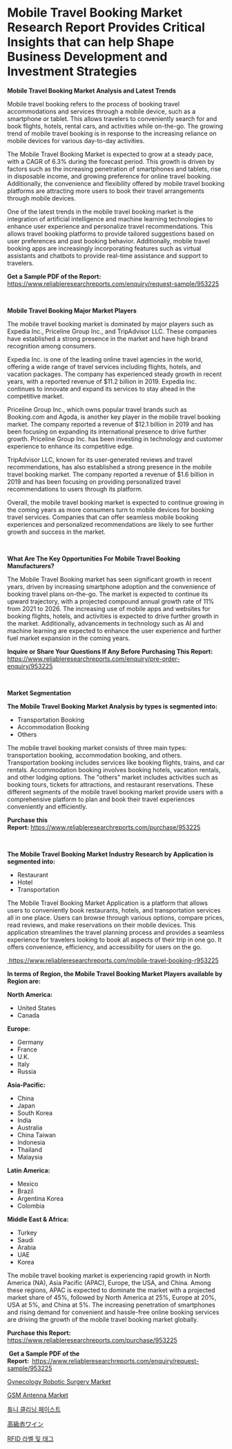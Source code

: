 <p><h1>Mobile Travel Booking Market Research Report Provides Critical Insights that can help Shape Business Development and Investment Strategies</h1></p><p><strong>Mobile Travel Booking Market Analysis and Latest Trends</strong></p>
<p><p>Mobile travel booking refers to the process of booking travel accommodations and services through a mobile device, such as a smartphone or tablet. This allows travelers to conveniently search for and book flights, hotels, rental cars, and activities while on-the-go. The growing trend of mobile travel booking is in response to the increasing reliance on mobile devices for various day-to-day activities.</p><p>The Mobile Travel Booking Market is expected to grow at a steady pace, with a CAGR of 6.3% during the forecast period. This growth is driven by factors such as the increasing penetration of smartphones and tablets, rise in disposable income, and growing preference for online travel booking. Additionally, the convenience and flexibility offered by mobile travel booking platforms are attracting more users to book their travel arrangements through mobile devices.</p><p>One of the latest trends in the mobile travel booking market is the integration of artificial intelligence and machine learning technologies to enhance user experience and personalize travel recommendations. This allows travel booking platforms to provide tailored suggestions based on user preferences and past booking behavior. Additionally, mobile travel booking apps are increasingly incorporating features such as virtual assistants and chatbots to provide real-time assistance and support to travelers.</p></p>
<p><strong>Get a Sample PDF of the Report:&nbsp;</strong> <a href="https://www.reliableresearchreports.com/enquiry/request-sample/953225">https://www.reliableresearchreports.com/enquiry/request-sample/953225</a></p>
<p>&nbsp;</p>
<p><strong>Mobile Travel Booking Major Market Players</strong></p>
<p><p>The mobile travel booking market is dominated by major players such as Expedia Inc., Priceline Group Inc., and TripAdvisor LLC. These companies have established a strong presence in the market and have high brand recognition among consumers. </p><p>Expedia Inc. is one of the leading online travel agencies in the world, offering a wide range of travel services including flights, hotels, and vacation packages. The company has experienced steady growth in recent years, with a reported revenue of $11.2 billion in 2019. Expedia Inc. continues to innovate and expand its services to stay ahead in the competitive market.</p><p>Priceline Group Inc., which owns popular travel brands such as Booking.com and Agoda, is another key player in the mobile travel booking market. The company reported a revenue of $12.1 billion in 2019 and has been focusing on expanding its international presence to drive further growth. Priceline Group Inc. has been investing in technology and customer experience to enhance its competitive edge.</p><p>TripAdvisor LLC, known for its user-generated reviews and travel recommendations, has also established a strong presence in the mobile travel booking market. The company reported a revenue of $1.6 billion in 2019 and has been focusing on providing personalized travel recommendations to users through its platform.</p><p>Overall, the mobile travel booking market is expected to continue growing in the coming years as more consumers turn to mobile devices for booking travel services. Companies that can offer seamless mobile booking experiences and personalized recommendations are likely to see further growth and success in the market.</p></p>
<p>&nbsp;</p>
<p><strong>What Are The Key Opportunities For Mobile Travel Booking Manufacturers?</strong></p>
<p><p>The Mobile Travel Booking market has seen significant growth in recent years, driven by increasing smartphone adoption and the convenience of booking travel plans on-the-go. The market is expected to continue its upward trajectory, with a projected compound annual growth rate of 11% from 2021 to 2026. The increasing use of mobile apps and websites for booking flights, hotels, and activities is expected to drive further growth in the market. Additionally, advancements in technology such as AI and machine learning are expected to enhance the user experience and further fuel market expansion in the coming years.</p></p>
<p><strong>Inquire or Share Your Questions If Any Before Purchasing This Report:</strong> <a href="https://www.reliableresearchreports.com/enquiry/pre-order-enquiry/953225">https://www.reliableresearchreports.com/enquiry/pre-order-enquiry/953225</a></p>
<p>&nbsp;</p>
<p><strong>Market Segmentation</strong></p>
<p><strong>The Mobile Travel Booking Market Analysis by types is segmented into:</strong></p>
<p><ul><li>Transportation Booking</li><li>Accommodation Booking</li><li>Others</li></ul></p>
<p><p>The mobile travel booking market consists of three main types: transportation booking, accommodation booking, and others. Transportation booking includes services like booking flights, trains, and car rentals. Accommodation booking involves booking hotels, vacation rentals, and other lodging options. The "others" market includes activities such as booking tours, tickets for attractions, and restaurant reservations. These different segments of the mobile travel booking market provide users with a comprehensive platform to plan and book their travel experiences conveniently and efficiently.</p></p>
<p><strong>Purchase this Report:&nbsp;</strong><a href="https://www.reliableresearchreports.com/purchase/953225">https://www.reliableresearchreports.com/purchase/953225</a></p>
<p>&nbsp;</p>
<p><strong>The Mobile Travel Booking Market Industry Research by Application is segmented into:</strong></p>
<p><ul><li>Restaurant</li><li>Hotel</li><li>Transportation</li></ul></p>
<p><p>The Mobile Travel Booking Market Application is a platform that allows users to conveniently book restaurants, hotels, and transportation services all in one place. Users can browse through various options, compare prices, read reviews, and make reservations on their mobile devices. This application streamlines the travel planning process and provides a seamless experience for travelers looking to book all aspects of their trip in one go. It offers convenience, efficiency, and accessibility for users on the go.</p></p>
<p><a href="https://www.reliableresearchreports.com/mobile-travel-booking-r953225">&nbsp;https://www.reliableresearchreports.com/mobile-travel-booking-r953225</a></p>
<p><strong>In terms of Region, the Mobile Travel Booking Market Players available by Region are:</strong></p>
<p>
    <p> <strong> North America: </strong>
        <ul>
            <li>United States</li>
            <li>Canada</li>
        </ul>
        </p> 
    <p> <strong> Europe: </strong>
        <ul>
            <li>Germany</li>
            <li>France</li>
            <li>U.K.</li>
            <li>Italy</li>
            <li>Russia</li>
        </ul>
        </p> 
    <p> <strong> Asia-Pacific: </strong>
        <ul>
            <li>China</li>
            <li>Japan</li>
            <li>South Korea</li>
            <li>India</li>
            <li>Australia</li>
            <li>China Taiwan</li>
            <li>Indonesia</li>
            <li>Thailand</li>
            <li>Malaysia</li>
        </ul>
        </p> 
    <p> <strong> Latin America: </strong>
        <ul>
            <li>Mexico</li>
            <li>Brazil</li>
            <li>Argentina Korea</li>
            <li>Colombia</li>
        </ul>
        </p> 
    <p> <strong> Middle East & Africa: </strong>
        <ul>
            <li>Turkey</li>
            <li>Saudi</li>
            <li>Arabia</li>
            <li>UAE</li>
            <li>Korea</li>
        </ul>
    </p>
    </p>
<p><p>The mobile travel booking market is experiencing rapid growth in North America (NA), Asia Pacific (APAC), Europe, the USA, and China. Among these regions, APAC is expected to dominate the market with a projected market share of 45%, followed by North America at 25%, Europe at 20%, USA at 5%, and China at 5%. The increasing penetration of smartphones and rising demand for convenient and hassle-free online booking services are driving the growth of the mobile travel booking market globally.</p></p>
<p><strong>Purchase this Report: </strong><a href="https://www.reliableresearchreports.com/purchase/953225">https://www.reliableresearchreports.com/purchase/953225</a></p>
<p>&nbsp;<strong>Get a Sample PDF of the Report:&nbsp;&nbsp;</strong><a href="https://www.reliableresearchreports.com/enquiry/request-sample/953225">https://www.reliableresearchreports.com/enquiry/request-sample/953225</a></p>
<p><strong></strong></p>
<p><p><a href="https://github.com/irfadac/Market-Research-Report-List-3/blob/main/gynecology-robotic-surgery-market.md">Gynecology Robotic Surgery Market</a></p><p><a href="https://github.com/ashepherd82/Market-Research-Report-List-4/blob/main/gsm-antenna-market.md">GSM Antenna Market</a></p><p><a href="https://github.com/solomonbode85/Market-Research-Report-List-1/blob/main/959540553555.md">틀니 클리닝 페이스트</a></p><p><a href="https://github.com/one-cool-chick/Market-Research-Report-List-1/blob/main/875765055633.md">高級赤ワイン</a></p><p><a href="https://github.com/PhilToryphy7876567/Market-Research-Report-List-1/blob/main/397112753554.md">RFID 라벨 및 태그</a></p></p>